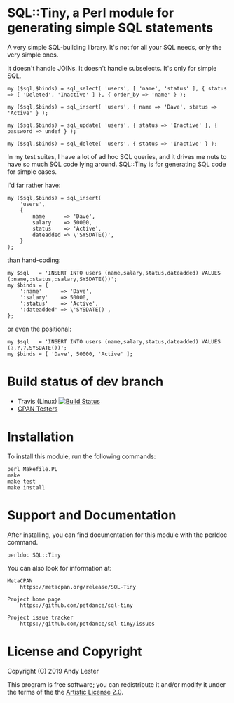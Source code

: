 # SQL::Tiny, a Perl module for generating simple SQL statements

A very simple SQL-building library.  It's not for all your SQL needs,
only the very simple ones.

It doesn't handle JOINs.  It doesn't handle subselects.  It's only for simple SQL.

    my ($sql,$binds) = sql_select( 'users', [ 'name', 'status' ], { status => [ 'Deleted', 'Inactive' ] }, { order_by => 'name' } );

    my ($sql,$binds) = sql_insert( 'users', { name => 'Dave', status => 'Active' } );

    my ($sql,$binds) = sql_update( 'users', { status => 'Inactive' }, { password => undef } );

    my ($sql,$binds) = sql_delete( 'users', { status => 'Inactive' } );

In my test suites, I have a lot of ad hoc SQL queries, and it drives me
nuts to have so much SQL code lying around.  SQL::Tiny is for generating
SQL code for simple cases.

I'd far rather have:

    my ($sql,$binds) = sql_insert(
        'users',
        {
            name      => 'Dave',
            salary    => 50000,
            status    => 'Active',
            dateadded => \'SYSDATE()',
        }
    );

than hand-coding:

    my $sql   = 'INSERT INTO users (name,salary,status,dateadded) VALUES (:name,:status,:salary,SYSDATE())';
    my $binds = {
        ':name'      => 'Dave',
        ':salary'    => 50000,
        ':status'    => 'Active',
        ':dateadded' => \'SYSDATE()',
    };

or even the positional:

    my $sql   = 'INSERT INTO users (name,salary,status,dateadded) VALUES (?,?,?,SYSDATE())';
    my $binds = [ 'Dave', 50000, 'Active' ];

# Build status of dev branch

* Travis (Linux) [![Build Status](https://travis-ci.org/petdance/sql-tiny.png?branch=dev)](https://travis-ci.org/petdance/sql-tiny)
* [CPAN Testers](http://cpantesters.org/distro/A/ack.html)

# Installation

To install this module, run the following commands:

    perl Makefile.PL
    make
    make test
    make install

# Support and Documentation

After installing, you can find documentation for this module with the
perldoc command.

    perldoc SQL::Tiny

You can also look for information at:

    MetaCPAN
        https://metacpan.org/release/SQL-Tiny

    Project home page
        https://github.com/petdance/sql-tiny

    Project issue tracker
        https://github.com/petdance/sql-tiny/issues

# License and Copyright

Copyright (C) 2019 Andy Lester

This program is free software; you can redistribute it and/or modify it
under the terms of the the
[Artistic License 2.0](http://www.perlfoundation.org/artistic_license_2_0).
